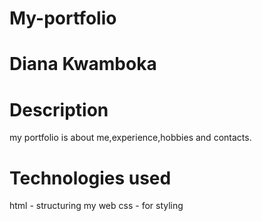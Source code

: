 # My-portfolio
# Diana Kwamboka
# Description 
 my portfolio is about me,experience,hobbies and contacts.
# Technologies used
html - structuring my web
css - for styling 
